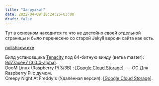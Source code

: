 ```yaml
---
title: "Загрузки!"
date: 2022-04-09T18:24:25+03:00
draft: false
---
```


Тут в основном находится то что не достойно своей отдельной страницы и было перенесено со старой Jekyll версии сайта как есть.

[polishcow.exe](https://storage.googleapis.com/sage-momentum-140108.appspot.com/polishcow.zip)  

Билд установщика [Tenacity](https://github.com/tenacityteam/tenacity) под 64-битную винду (ветка master): [9d77acee7 (3.0.4-alpha)](https://storage.googleapis.com/sage-momentum-140108.appspot.com/tenacity-win-3.0.4-x64.exe).  
DooM Linux (Raspberry Pi 3/3B) : [[Google Cloud Storage]](https://storage.googleapis.com/sage-momentum-140108.appspot.com/doomlin.img) --- ОС Для Raspberry Pi с думом.  
Creepy Night At Freddy's (Удалённая версия): [[Google Cloud Storage]](https://storage.googleapis.com/sage-momentum-140108.appspot.com/cnaf-android-shipping-arm64-es2.apk).

